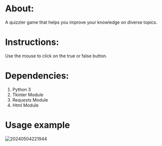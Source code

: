 # About:
A quizzler game that helps you improve your knowledge on diverse topics.

# Instructions:
Use the mouse to click on the true or false button.

# Dependencies:
1. Python 3
2. Tkinter Module
3. Requests Module
4. Html Module

# Usage example
![20240504221944](https://github.com/ali-kanbar/Quizzler-Game/assets/155682302/1bc1e63c-fd10-48da-b841-db1ab8fbd341)
